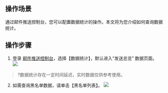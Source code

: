 ## 操作场景
通过邮件推送控制台，您可以配置数据统计的操作。本文将为您介绍如何查询数据统计。

## 操作步骤
1. 登录 [邮件推送控制台](https://console.cloud.tencent.com/ses/stats)，选择【数据统计】，默认进入“发送总览” 数据页面。
![](https://main.qcloudimg.com/raw/cf24d915f8fc8c38443499fdcd463b5a.png)

>?数据统计存在一定时间延迟，实时数据仅供参考使用。

2. 如需查询黑名单数据，请单击【黑名单列表】。
![](https://main.qcloudimg.com/raw/e980b06d913b6b54cf7599f097144b18.png)
